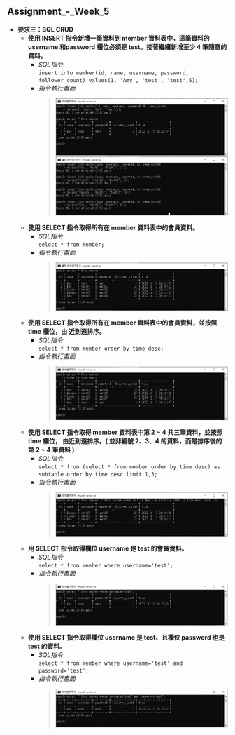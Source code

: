 ## Assignment_-_Week_5
* **要求三：SQL CRUD**
  * **使⽤ INSERT 指令新增⼀筆資料到 member 資料表中，這筆資料的 username 和password 欄位必須是 test。接著繼續新增⾄少 4 筆隨意的資料。**
    * *SQL指令*<br>
      `insert into member(id, name, username, password, follower_count) values(1, 'Amy', 'test', 'test',5);`
    * *指令執行畫面*
      > ![](https://github.com/hayleychangs/glowing-parakeet/blob/main/week-5/pics/3-1.png)
        ![](https://github.com/hayleychangs/glowing-parakeet/blob/main/week-5/pics/3-1-1.png)<br>
  * **使⽤ SELECT 指令取得所有在 member 資料表中的會員資料。** 
    * *SQL指令*<br>
      `select * from member;`
    * *指令執行畫面*
      > ![](https://github.com/hayleychangs/glowing-parakeet/blob/main/week-5/pics/3-2.png)<br>
  * **使⽤ SELECT 指令取得所有在 member 資料表中的會員資料，並按照 time 欄位，由 近到遠排序。**
    * *SQL指令*<br>
      `select * from member order by time desc;`
    * *指令執行畫面*
      > ![](https://github.com/hayleychangs/glowing-parakeet/blob/main/week-5/pics/3-3.png)<br>
  * **使⽤ SELECT 指令取得 member 資料表中第 2 ~ 4 共三筆資料，並按照 time 欄位， 由近到遠排序。( 並非編號 2、3、4 的資料，⽽是排序後的第 2 ~ 4 筆資料 )**
    * *SQL指令*<br>
      `select * from (select * from member order by time desc) as subtable order by time desc limit 1,3;`
    * *指令執行畫面*
      >  ![](https://github.com/hayleychangs/glowing-parakeet/blob/main/week-5/pics/3-4.png)<br>
  * **⽤ SELECT 指令取得欄位 username 是 test 的會員資料。**
    * *SQL指令*<br>
      `select * from member where username='test';`
    * *指令執行畫面*
      >  ![](https://github.com/hayleychangs/glowing-parakeet/blob/main/week-5/pics/3-5.png)<br>
  * **使⽤ SELECT 指令取得欄位 username 是 test、且欄位 password 也是 test 的資料。**
    * *SQL指令*<br>
      `select * from member where username='test' and password='test';`
    * *指令執行畫面*
      >  ![](https://github.com/hayleychangs/glowing-parakeet/blob/main/week-5/pics/3-6.png)<br>
      
